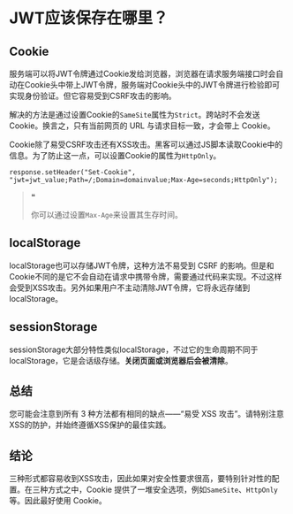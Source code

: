 # JWT应该保存在哪里？

## Cookie

服务端可以将JWT令牌通过Cookie发给浏览器，浏览器在请求服务端接口时会自动在Cookie头中带上JWT令牌，服务端对Cookie头中的JWT令牌进行检验即可实现身份验证。但它容易受到CSRF攻击的影响。

解决的方法是通过设置Cookie的`SameSite`属性为`Strict`。跨站时不会发送 Cookie。换言之，只有当前网页的 URL 与请求目标一致，才会带上 Cookie。

Cookie除了易受CSRF攻击还有XSS攻击。黑客可以通过JS脚本读取Cookie中的信息。为了防止这一点，可以设置Cookie的属性为`HttpOnly`。

```
response.setHeader("Set-Cookie", "jwt=jwt_value;Path=/;Domain=domainvalue;Max-Age=seconds;HttpOnly");
```

> ❝
>
> 你可以通过设置`Max-Age`来设置其生存时间。

## localStorage

localStorage也可以存储JWT令牌，这种方法不易受到 CSRF 的影响。但是和Cookie不同的是它不会自动在请求中携带令牌，需要通过代码来实现。不过这样会受到XSS攻击。另外如果用户不主动清除JWT令牌，它将永远存储到localStorage。

## sessionStorage

sessionStorage大部分特性类似localStorage，不过它的生命周期不同于localStorage，它是会话级存储。**关闭页面或浏览器后会被清除**。

## 总结

您可能会注意到所有 3 种方法都有相同的缺点——“易受 XSS 攻击”。请特别注意 XSS的防护，并始终遵循XSS保护的最佳实践。

## **结论**

三种形式都容易收到XSS攻击，因此如果对安全性要求很高，要特别针对性的配置。在三种方式之中，Cookie 提供了一堆安全选项，例如`SameSite`、`HttpOnly`等。因此最好使用 Cookie。

